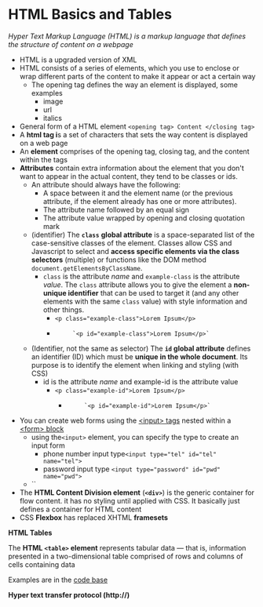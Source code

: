 # HTML  Basics and Tables

_Hyper Text Markup Language \(HTML\) is a markup language that defines the structure of content on a webpage_

* HTML is a upgraded version of XML
* HTML consists of a series of elements, which you use to enclose or wrap different parts of the content to make it appear or act a certain way
  * The opening tag defines the way an element is displayed, some examples
    * image
    * url
    * italics
* General form of a HTML element `<opening tag> Content </closing tag>`
* A **html tag i**s a set of characters that sets the way content is displayed on a web page
* An **element** comprises of the opening tag, closing tag, and the content within the tags
* **Attributes** contain extra information about the element that you don't want to appear in the actual content, they tend to be classes or ids.
  * An attribute should always have the following:
    * A space between it and the element name \(or the previous attribute, if the element already has one or more attributes\).
    * The attribute name followed by an equal sign
    * The attribute value wrapped by opening and closing quotation mark
  * \(identifier\) The **`class`** **global attribute** is a space-separated list of the case-sensitive classes of the element. Classes allow CSS and Javascript to select and **access specific elements via the class selectors** \(multiple\) or functions like the DOM method `document.getElementsByClassName`.
    * `class` is the attribute _name_ and `example-class` is the attribute _value_. The `class` attribute allows you to give the element a **non-unique identifier** that can be used to target it \(and any other elements with the same `class` value\) with style information and other things.
      * `<p class="example-class">Lorem Ipsum</p>`
      *          `<p id="example-class">Lorem Ipsum</p>`
  * \(Identifier, not the same as selector\) The **`id` global attribute** defines an identifier \(ID\) which must be **unique in the whole document**. Its purpose is to identify the element when linking and styling \(with CSS\)
    * id is the attribute _name_ and example-id is the attribute value
      * `<p class="example-id">Lorem Ipsum</p>`
        *          `<p id="example-id">Lorem Ipsum</p>`
* You can create web forms using the [&lt;input&gt; tags](https://developer.mozilla.org/en-US/docs/Learn/Forms/HTML5_input_types) nested within a [&lt;form&gt; block](https://developer.mozilla.org/en-US/docs/Web/HTML/Element/form)
  * using the`<input>` element, you can specify the type to create an input form
    * phone number input type`<input type="tel" id="tel" name="tel">`
    * password input type `<input type="password" id="pwd" name="pwd">`
  * \`\`
* The **HTML Content Division element** \(**`<div>`**\) is the generic container for flow content. it has no styling until applied with CSS. It basically just defines a container for HTML content
* CSS **Flexbox** has replaced XHTML **framesets**

**HTML Tables**

The **HTML `<table>` element** represents tabular data — that is, information presented in a two-dimensional table comprised of rows and columns of cells containing data

Examples are in the [code base](https://adnantech.gitbook.io/code/code/html/tables)

**Hyper text transfer protocol \(http://\)**


